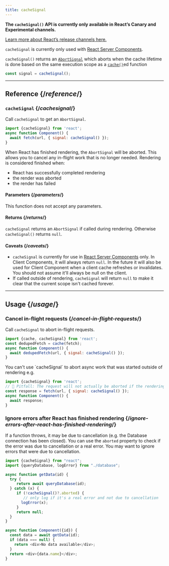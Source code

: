 ```yaml
---
title: cacheSignal
---
```


<Canary>

**The `cacheSignal()` API is currently only available in React’s Canary and Experimental channels.** 

[Learn more about React’s release channels here.](/community/versioning-policy#all-release-channels)

</Canary>

<RSC>

`cacheSignal` is currently only used with [React Server Components](/blog/2023/03/22/react-labs-what-we-have-been-working-on-march-2023#react-server-components). 

</RSC>

<Intro>

`cacheSignal()` returns an [`AbortSignal`](https://developer.mozilla.org/en-US/docs/Web/API/AbortSignal) which aborts when the cache lifetime is done based on the same execution scope as a [`cache()`](/reference/react/cache)ed function 

```js
const signal = cacheSignal();
```

</Intro>

<InlineToc />

---

## Reference {/*reference*/}

### `cacheSignal` {/*cachesignal*/}

Call `cacheSignal` to get an `AbortSignal`.

```js {3,7}
import {cacheSignal} from 'react';
async function Component() {
  await fetch(url, { signal: cacheSignal() });
}
```

When React has finished rendering, the `AbortSignal` will be aborted. This allows you to cancel any in-flight work that is no longer needed.
Rendering is considered finished when:
- React has successfully completed rendering 
- the render was aborted
- the render has failed

#### Parameters {/*parameters*/}

This function does not accept any parameters.

#### Returns {/*returns*/}

`cacheSignal` returns an `AbortSignal` if called during rendering. Otherwise `cacheSignal()` returns `null`.

#### Caveats {/*caveats*/}

- `cacheSignal` is currently for use in [React Server Components](/reference/rsc/server-components) only. In Client Components, it will always return `null`. In the future it will also be used for Client Component when a client cache refreshes or invalidates. You should not assume it'll always be null on the client.
- If called outside of rendering, `cacheSignal` will return `null` to make it clear that the current scope isn't cached forever.

---

## Usage {/*usage*/}

### Cancel in-flight requests {/*cancel-in-flight-requests*/}

Call <CodeStep step={1}>`cacheSignal`</CodeStep> to abort in-flight requests.

```js [[1, 4, "cacheSignal()"]]
import {cache, cacheSignal} from 'react';
const dedupedFetch = cache(fetch);
async function Component() {
  await dedupedFetch(url, { signal: cacheSignal() });
}
```

<Pitfall>
You can't use `cacheSignal` to abort async work that was started outside of rendering e.g.

```js
import {cacheSignal} from 'react';
// 🚩 Pitfall: The request will not actually be aborted if the rendering of `Component` is finished.
const response = fetch(url, { signal: cacheSignal() });
async function Component() {
  await response;
}
```
</Pitfall>

### Ignore errors after React has finished rendering {/*ignore-errors-after-react-has-finished-rendering*/}

If a function throws, it may be due to cancellation (e.g. <CodeStep step={1}>the Database connection</CodeStep> has been closed). You can use the <CodeStep step={2}>`aborted` property</CodeStep> to check if the error was due to cancellation or a real error. You may want to <CodeStep step={3}>ignore errors</CodeStep> that were due to cancellation.

```js [[1, 2, "./database"], [2, 8, "cacheSignal()?.aborted"], [3, 12, "return null"]]
import {cacheSignal} from "react";
import {queryDatabase, logError} from "./database";

async function getData(id) {
  try {
     return await queryDatabase(id);
  } catch (x) {
     if (!cacheSignal()?.aborted) {
        // only log if it's a real error and not due to cancellation
       logError(x);
     }
     return null;
  }
}

async function Component({id}) {
  const data = await getData(id);
  if (data === null) {
    return <div>No data available</div>;
  }
  return <div>{data.name}</div>;
}
```